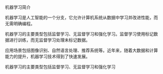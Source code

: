 机器学习简介

机器学习是人工智能的一个分支，它允许计算机系统从数据中学习并改进性能，而无需明确编程。

机器学习的主要类型包括监督学习、无监督学习和强化学习。监督学习使用标记数据进行训练，而无监督学习处理未标记数据。

应用场景包括图像识别、自然语言处理、推荐系统等。近年来，随着大数据和计算能力的提升，机器学习技术得到了快速发展。

机器学习的主要类型包括监督学习、无监督学习和强化学习